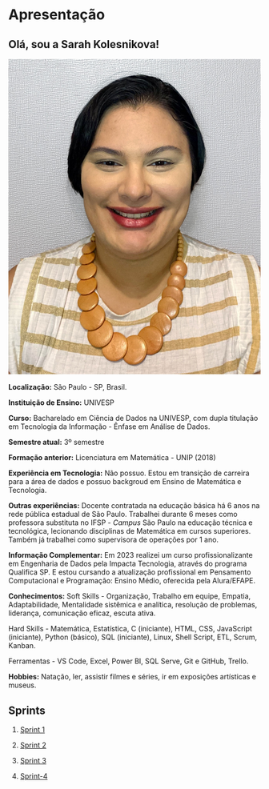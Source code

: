 # Apresentação

 ## Olá, sou a Sarah Kolesnikova! 
 ![Foto do arquivo pessoal](img/Sarah.jpg)

**Localização:** São Paulo - SP, Brasil.

**Instituição de Ensino:** UNIVESP

**Curso:** Bacharelado em Ciência de Dados na UNIVESP, com dupla titulação em  Tecnologia da Informação - Ênfase em Análise de Dados.

**Semestre atual:** 3º semestre

**Formação anterior:** Licenciatura em Matemática - UNIP (2018)

**Experiência em Tecnologia:** Não possuo. Estou em transição de carreira para a área de dados e possuo backgroud em Ensino de Matemática e Tecnologia.

**Outras experiências:** Docente contratada na educação básica há 6 anos na rede pública estadual de São Paulo. Trabalhei durante 6 meses como professora substituta no IFSP - *Campus* São Paulo na educação técnica e tecnológica, lecionando disciplinas de Matemática em cursos superiores. Também já trabalhei como supervisora de operações por 1 ano. 

**Informação Complementar:** Em 2023 realizei um curso profissionalizante em Engenharia de Dados pela Impacta Tecnologia, através do programa Qualifica SP. E estou cursando a atualização profissional em Pensamento Computacional e Programação: Ensino Médio, oferecida pela Alura/EFAPE. 

**Conhecimentos:**
Soft Skills - Organização, Trabalho em equipe, Empatia, Adaptabilidade, Mentalidade sistêmica e analítica, resolução de problemas, liderança, comunicação eficaz, escuta ativa. 

Hard Skills - Matemática, Estatística, C (iniciante), HTML, CSS, JavaScript (iniciante), Python (básico), SQL (iniciante), Linux, Shell Script, ETL, Scrum, Kanban. 

Ferramentas - VS Code, Excel, Power BI, SQL Serve, Git e GitHub, Trello. 

**Hobbies:** Natação, ler, assistir filmes e séries, ir em exposições artísticas e museus.


## Sprints 

1. [Sprint 1](Sprint-1/README.md)

2. [Sprint 2](Sprint-2/README.md) 

3. [Sprint 3](Sprint-3/README.md)

4. [Sprint-4](Sprint-4/README.md)
